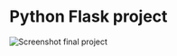 # Python Flask project

![Screenshot final project](https://user-images.githubusercontent.com/63597726/205818342-696a97f0-8728-4d08-9038-e325f5bc43d6.png)
